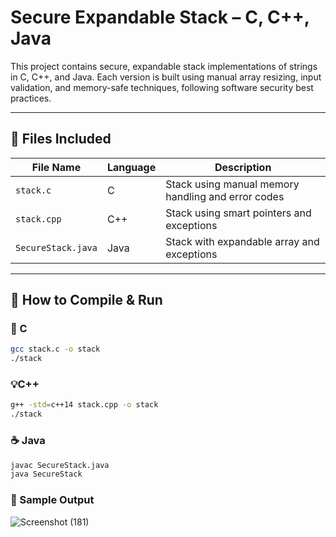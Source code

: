 # Secure Expandable Stack – C, C++, Java

This project contains secure, expandable stack implementations of strings in C, C++, and Java. Each version is built using manual array resizing, input validation, and memory-safe techniques, following software security best practices.

---

## 📁 Files Included

| File Name          | Language | Description                        |
|--------------------|----------|------------------------------------|
| `stack.c`          | C        | Stack using manual memory handling and error codes |
| `stack.cpp`        | C++      | Stack using smart pointers and exceptions |
| `SecureStack.java` | Java     | Stack with expandable array and exceptions |

---

## 🧪 How to Compile & Run

### 🔧 C
```bash
gcc stack.c -o stack
./stack
```
### 💡C++
```bash
g++ -std=c++14 stack.cpp -o stack
./stack
```
### ☕ Java
```bash
javac SecureStack.java
java SecureStack
```

### 📌 Sample Output
![Screenshot (181)](https://github.com/user-attachments/assets/3667d452-b29c-4939-8885-4576df5be042)


